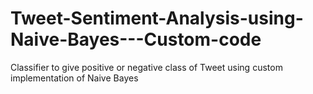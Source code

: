 # Tweet-Sentiment-Analysis-using-Naive-Bayes---Custom-code
Classifier to give positive or negative class of Tweet using custom implementation of Naive Bayes
